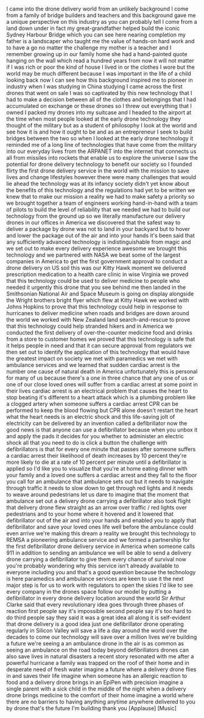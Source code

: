 
I came into the drone delivery world
from an unlikely background I come from
a family of bridge builders and teachers
and this background gave me a unique
perspective on this industry as you can
probably tell I come from a land down
under
in fact my great-grandfather helped
build the iconic Sydney Harbour Bridge
which you can see here nearing
completion my father is a landscaper who
taught me the value of hands-on hard
work and to have a go no matter the
challenge my mother is a teacher and I
remember growing up in our family home
she had a hand-painted quote hanging on
the wall which read a hundred years from
now it will not matter if I was rich or
poor the kind of house I lived in or the
clothes I wore but the world may be much
different because I was important in the
life of a child looking back now I can
see how this background inspired me to
pioneer in industry when I was studying
in China studying
I came across the first drones that went
on sale I was so captivated by this new
technology that I had to make a decision
between all of the clothes and
belongings that I had accumulated on
exchange or these drones so I threw out
everything that I owned I packed my
drones into my suitcase and I headed to
the airport at the time when most people
looked at the early drone technology
they thought of the military but as a
student of philosophy I look at the
world and see how it is and how it ought
to be and as an entrepreneur I seek to
build bridges between the two so when I
looked at the early drone technology it
reminded me of a long line of
technologies that have come from the
military into our everyday lives from
the ARPANET into the internet that
connects us all from missiles into
rockets that enable us to explore the
universe I saw the potential for drone
delivery technology to benefit our
society so I founded flirty the first
drone delivery service in the world with
the mission to save lives and change
lifestyles
however there were many challenges that
would lie ahead the technology was at
its infancy society didn&#39;t yet know
about the benefits of this technology
and the regulations had yet to be
written
we knew that to make our mission a
reality we had to make safety a priority
so we brought together a team of
engineers working hand-in-hand with a
team of pilots to build the level of
reliability that we needed we had to
build our technology from the ground up
so we literally manufacture our delivery
drones in our offices in America we
discovered that the safest way to
deliver a package by drone
was not to land in your backyard but to
hover and lower the package out of the
air and into your hands it&#39;s been said
that any sufficiently advanced
technology is indistinguishable from
magic
and we set out to make every delivery
experience awesome we brought this
technology and we partnered with NASA we
beat some of the largest companies in
America to get the first government
approval to conduct a drone delivery on
US soil
this was our Kitty Hawk moment we
delivered prescription medication to a
health care clinic in wise Virginia we
proved that this technology could be
used to deliver medicine to people who
needed it urgently this drone that you
see behind me then landed in the
Smithsonian National Air and Space
Museum is going on display alongside the
Wright brothers bright flyer which flew
at Kitty Hawk we worked with Johns
Hopkins to prove that this technology
could help in response to hurricanes to
deliver medicine when roads and bridges
are down around the world we worked with
New Zealand land search-and-rescue to
prove that this technology could help
stranded hikers and in America we
conducted the first delivery of
over-the-counter medicine food and
drinks from a store to customer homes we
proved that this technology is safe that
it helps people in need and that it can
secure approval from regulators we then
set out to identify the application of
this technology that would have the
greatest impact on society we met with
paramedics
we met with ambulance services and we
learned that sudden cardiac arrest is
the number one cause of natural death in
America unfortunately this is personal
for many of us
because there&#39;s a one in three chance
that any one of us or one of our close
loved ones will suffer from a cardiac
arrest at some point in their lives
cardiac arrest is an electrical problem
that causes the heart to stop beating
it&#39;s different to a heart attack which
is a plumbing problem like a clogged
artery when someone suffers a cardiac
arrest CPR can be performed to keep the
blood flowing
but CPR alone doesn&#39;t restart the heart
what the heart needs is an electric
shock and this life-saving jolt of
electricity can be delivered by an
invention called a defibrillator now the
good news is that anyone can use a
defibrillator because when you unbox it
and apply the pads it decides for you
whether to administer an electric shock
all that you need to do is click a
button the challenge with defibrillators
is that for every one minute that passes
after someone suffers a cardiac arrest
their likelihood of death increases by
10 percent they&#39;re more likely to die at
a rate of 10 percent per minute until a
defibrillator is applied so I&#39;d like you
to visualize that you&#39;re at home eating
dinner with your family and a loved one
suffers a cardiac arrest and they fall
to the floor you call for an ambulance
that ambulance sets out but it needs to
navigate through traffic it needs to
slow down to get through red lights and
it needs to weave around pedestrians let
us dare to imagine that the moment that
ambulance set out a delivery drone
carrying a defibrillator also took
flight that delivery drone flew straight
as an arrow over traffic
/ red lights over pedestrians and to
your home where it hovered and it
lowered that defibrillator out of the
air and into your hands
and enabled you to apply that
defibrillator and save your loved ones
life well before the ambulance could
even arrive we&#39;re making this dream a
reality we brought this technology to
REMSA a pioneering ambulance service and
we formed a partnership for the first
defibrillator drone delivery service in
America when someone calls 911
in addition to sending an ambulance we
will be able to send a delivery drone
carrying a defibrillator to give them
every chance of survival now you&#39;re
probably wondering why this service
isn&#39;t already available to everyone
including you and that&#39;s a good question
because the technology is here
paramedics and ambulance services are
keen to use it the next major step is
for us to work with regulators to open
the skies I&#39;d like to see every company
in the drones space follow our model by
putting a defibrillator in every drone
delivery location around the world
Sir Arthur Clarke said that every
revolutionary idea goes through three
phases of reaction first people say it&#39;s
impossible second people say it&#39;s too
hard to do third people say they said it
was a great idea all along it is
self-evident that drone delivery is a
good idea just one defibrillator drone
operating regularly in Silicon Valley
will save a life a day around the world
over the decades to come our technology
will save over a million lives
we&#39;re building a future we&#39;re seeing a
an ambulance drone in the air is as
common as seeing an ambulance on the
road today beyond defibrillators drones
can also save lives in natural disasters
a recent story resonated with me after a
powerful hurricane a family was trapped
on the roof of their home and in
desperate need of fresh water imagine a
future where a delivery drone flies in
and saves their life imagine when
someone has an allergic reaction to food
and a delivery drone brings in an EpiPen
with precision imagine a single parent
with a sick child in the middle of the
night when a delivery drone brings
medicine to the comfort of their home
imagine a world where there are no
barriers to having anything anytime
anywhere delivered to you by drone
that&#39;s the future I&#39;m building thank you
[Applause]
[Music]
